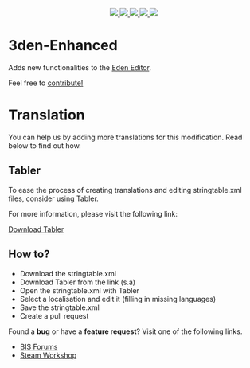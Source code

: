 <p align="center">
    <a href="https://github.com/RevoArma3/3den-Enhanced">
        <img src="https://img.shields.io/github/repo-size/RevoArma3/3den-Enhanced.svg?label=Repo%20Size&style=flat-square">
    </a>
    <a href="https://github.com/RevoArma3/3den-Enhanced/pulse">
        <img src="https://img.shields.io/github/commit-activity/m/RevoArma3/3den-Enhanced.svg?label=Commit%20Activity&style=flat-square">
    </a>
        <a href="https://github.com/RevoArma3/3den-Enhanced/blob/master/LICENSE">
        <img src="https://img.shields.io/github/license/RevoArma3/3den-Enhanced.svg?label=License&style=flat-square">
    </a>
    </a>
        <a href="https://steamcommunity.com/sharedfiles/filedetails/?id=623475643">
        <img src="https://img.shields.io/steam/subscriptions/623475643.svg?color=darkgreen&label=Steam%20Subscriptions&style=flat-square">
    </a>
    </a>
        <a href="https://github.com/RevoArma3/3den-Enhanced/blob/master/changelog.md">
        <img src="https://img.shields.io/badge/Changelog-Click-blueviolet.svg?style=flat-square">
    </a>
</p>

# 3den-Enhanced

Adds new functionalities to the [Eden Editor](https://community.bistudio.com/wiki/Eden_Editor).

Feel free to [contribute!](https://github.com/RevoArma3/3den-Enhanced)

# Translation
You can help us by adding more translations for this modification. Read below to find out how.

## Tabler
To ease the process of creating translations and editing stringtable.xml files, consider using Tabler.

For more information, please visit the following link:

[Download Tabler](https://github.com/bux/tabler/releases)

## How to?
* Download the stringtable.xml
* Download Tabler from the link (s.a)
* Open the stringtable.xml with Tabler
* Select a localisation and edit it (filling in missing languages)
* Save the stringtable.xml
* Create a pull request

Found a **bug** or have a **feature request**? Visit one of the following links.

* [BIS Forums](https://forums.bohemia.net/forums/topic/188312-3den-enhanced/) 
* [Steam Workshop](https://steamcommunity.com/sharedfiles/filedetails/?id=623475643)
